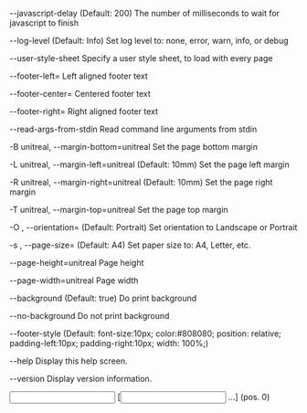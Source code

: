   --javascript-delay                                        (Default: 200) The
                                                            number of
                                                            milliseconds to wait
                                                            for javascript to
                                                            finish

  --log-level                                               (Default: Info) Set
                                                            log level to: none,
                                                            error, warn, info,
                                                            or debug

  --user-style-sheet                                        Specify a user style
                                                            sheet, to load with
                                                            every page

  --footer-left=<text>                                      Left aligned footer
                                                            text

  --footer-center=<text>                                    Centered footer text

  --footer-right=<text>                                     Right aligned footer
                                                            text

  --read-args-from-stdin                                    Read command line
                                                            arguments from stdin

  -B unitreal, --margin-bottom=unitreal                     Set the page bottom
                                                            margin

  -L unitreal, --margin-left=unitreal                       (Default: 10mm) Set
                                                            the page left margin

  -R unitreal, --margin-right=unitreal                      (Default: 10mm) Set
                                                            the page right
                                                            margin

  -T unitreal, --margin-top=unitreal                        Set the page top
                                                            margin

  -O <orientation>, --orientation=<orientation>             (Default: Portrait)
                                                            Set orientation to
                                                            Landscape or
                                                            Portrait

  -s <Size>, --page-size=<Size>                             (Default: A4) Set
                                                            paper size to: A4,
                                                            Letter, etc.

  --page-height=unitreal                                    Page height

  --page-width=unitreal                                     Page width

  --background                                              (Default: true) Do
                                                            print background

  --no-background                                           Do not print
                                                            background

  --footer-style                                            (Default:
                                                            font-size:10px;
                                                            color:#808080;
                                                            position: relative;
                                                            padding-left:10px;
                                                            padding-right:10px;
                                                            width: 100%;)

  --help                                                    Display this help
                                                            screen.

  --version                                                 Display version
                                                            information.

  <input file> [<input file> ...] <output file> (pos. 0)    